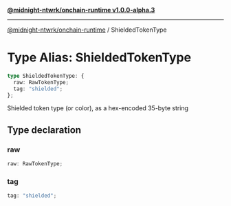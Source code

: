 [**@midnight-ntwrk/onchain-runtime v1.0.0-alpha.3**](../README.md)

***

[@midnight-ntwrk/onchain-runtime](../globals.md) / ShieldedTokenType

# Type Alias: ShieldedTokenType

```ts
type ShieldedTokenType: {
  raw: RawTokenType;
  tag: "shielded";
};
```

Shielded token type (or color), as a hex-encoded 35-byte string

## Type declaration

### raw

```ts
raw: RawTokenType;
```

### tag

```ts
tag: "shielded";
```

